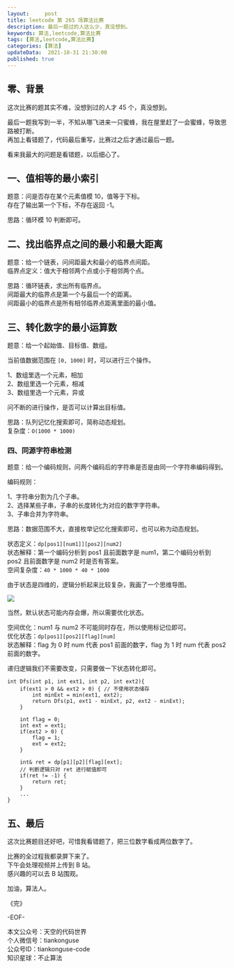 ```yaml
---   
layout:     post  
title: leetcode 第 265 场算法比赛  
description: 最后一题过的人这么少，真没想到。     
keywords: 算法,leetcode,算法比赛  
tags: [算法,leetcode,算法比赛]    
categories: [算法]  
updateData:  2021-10-31 21:30:00  
published: true  
---  
```



## 零、背景  


这次比赛的题其实不难，没想到过的人才 45 个，真没想到。  


最后一题我写到一半，不知从哪飞进来一只蜜蜂，我在屋里赶了一会蜜蜂，导致思路被打断。  
再加上看错题了，代码最后重写，比赛过之后才通过最后一题。  


看来我最大的问题是看错题，以后细心了。  


## 一、值相等的最小索引  


题意：问是否存在某个元素值模 10，值等于下标。  
存在了输出第一个下标，不存在返回 -1。  


思路：循环模 10 判断即可。  


## 二、找出临界点之间的最小和最大距离  


题意：给一个链表，问间距最大和最小的临界点间距。  
临界点定义：值大于相邻两个点或小于相邻两个点。  


思路：循环链表，求出所有临界点。  
间距最大的临界点是第一个与最后一个的距离。  
间距最小的临界点是所有相邻临界点距离里面的最小值。  


## 三、转化数字的最小运算数  


题意：给一个起始值、目标值、数组。  


当前值数据范围在 `[0, 1000]` 时，可以进行三个操作。  


1、数组里选一个元素，相加  
2、数组里选一个元素，相减  
3、数组里选一个元素，异或  


问不断的进行操作，是否可以计算出目标值。  


思路：队列记忆化搜索即可，简称动态规划。  
复杂度：`O(1000 * 1000)`


### 四、同源字符串检测  


题意：给一个编码规则，问两个编码后的字符串是否是由同一个字符串编码得到。  


编码规则：  

1、字符串分割为几个子串。  
2、选择某些子串，子串的长度转化为对应的数字字符串。  
3、子串合并为字符串。  


思路：数据范围不大，直接枚举记忆化搜索即可，也可以称为动态规划。  



状态定义：`dp[pos1][num1]][pos2][num2]`  
状态解释：第一个编码分析到 pos1 且前面数字是 num1，第二个编码分析到 pos2 且前面数字是 num2 时是否有答案。  
空间复杂度：`40 * 1000 * 40 * 1000`  


由于状态是四维的，逻辑分析起来比较复杂，我画了一个思维导图。  


![](https://res.tiankonguse.com/images/2021/10/31/001.png)



当然，默认状态可能内存会爆，所以需要优化状态。  


空间优化：num1 与 num2 不可能同时存在，所以使用标记位即可。  
优化状态：`dp[pos1][pos2][flag][num]`  
状态解释：flag 为 0 时 num 代表 pos1 前面的数字，flag 为 1 时 num 代表 pos2 前面的数字。  


递归逻辑我们不需要改变，只需要做一下状态转化即可。  


```
int Dfs(int p1, int ext1, int p2, int ext2){
    if(ext1 > 0 && ext2 > 0) { // 不使用状态储存
        int minExt = min(ext1, ext2);
        return Dfs(p1, ext1 - minExt, p2, ext2 - minExt);
    }
    
    int flag = 0;
    int ext = ext1;
    if(ext2 > 0) {
        flag = 1;
        ext = ext2;
    }
    
    int& ret = dp[p1][p2][flag][ext];
    // 判断逻辑只对 ret 进行赋值即可
    if(ret != -1) {
        return ret;
    }
    ...
}
```


## 五、最后  


这次比赛题目还好吧，可惜我看错题了，把三位数字看成两位数字了。  


比赛的全过程我都录屏下来了。  
下午会处理视频并上传到 B 站。  
感兴趣的可以去 B 站围观。  


加油，算法人。  


《完》  


-EOF-  



本文公众号：天空的代码世界  
个人微信号：tiankonguse  
公众号ID：tiankonguse-code  
知识星球：不止算法  


